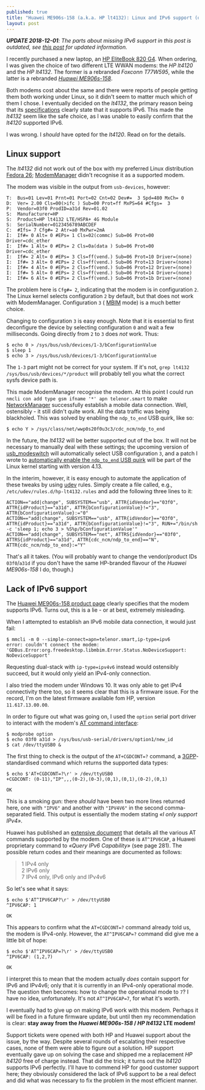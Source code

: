 ```yaml
---
published: true
title: "Huawei ME906s-158 (a.k.a. HP lt4132): Linux and IPv6 support (or lack thereof)"
layout: post
---
```


_**UPDATE 2018-12-01**: The parts about missing IPv6 support in this post is
outdated, see [this
post](/2018/12/01/huawei-me906s-hp-lt4132-enabling-ipv6.html) for updated
information._

I recently purchased a new laptop, an [HP EliteBook 820
G4](http://www8.hp.com/us/en/products/laptops/product-detail.html?oid=11122281).
When ordering, I was given the choice of two different LTE WWAN modems: the _HP
lt4120_ and the _HP lt4132_. The former is a rebranded _Foxconn T77W595_, while
the latter is a rebranded [_Huawei
ME906s-158_](http://consumer.huawei.com/solutions/m2m-solutions/en/products/tech-specs/me906s-158-en.htm).

Both modems cost about the same and there were reports of people getting them
both working under Linux, so it didn't seem to matter much which of them I
chose. I eventually decided on the _lt4132_, the primary reason being that its
[specifications](http://consumer.huawei.com/solutions/m2m-solutions/en/products/tech-specs/me906s-158-en.htm)
clearly state that it supports IPv6. This made the _lt4132_ seem like the safe
choice, as I was unable to easily confirm that the _lt4120_ supported IPv6.

I was wrong. I _should_ have opted for the _lt4120_. Read on for the details.

## Linux support

The _lt4132_ did not work out of the box with my preferred Linux distribution
[Fedora 26](https://getfedora.org/);
[ModemManager](https://www.freedesktop.org/wiki/Software/ModemManager/) didn't
recognise it as a supported modem.

The modem was visible in the output from `usb-devices`, however:

```
T:  Bus=01 Lev=01 Prnt=01 Port=02 Cnt=02 Dev#=  3 Spd=480 MxCh= 0
D:  Ver= 2.00 Cls=00(>ifc ) Sub=00 Prot=ff MxPS=64 #Cfgs=  3
P:  Vendor=03f0 ProdID=a31d Rev=01.02
S:  Manufacturer=HP
S:  Product=HP lt4132 LTE/HSPA+ 4G Module
S:  SerialNumber=0123456789ABCDEF
C:  #Ifs= 7 Cfg#= 2 Atr=a0 MxPwr=2mA
I:  If#= 0 Alt= 0 #EPs= 1 Cls=02(commc) Sub=06 Prot=00 Driver=cdc_ether
I:  If#= 1 Alt= 0 #EPs= 2 Cls=0a(data ) Sub=06 Prot=00 Driver=cdc_ether
I:  If#= 2 Alt= 0 #EPs= 3 Cls=ff(vend.) Sub=06 Prot=10 Driver=(none)
I:  If#= 3 Alt= 0 #EPs= 2 Cls=ff(vend.) Sub=06 Prot=13 Driver=(none)
I:  If#= 4 Alt= 0 #EPs= 2 Cls=ff(vend.) Sub=06 Prot=12 Driver=(none)
I:  If#= 5 Alt= 0 #EPs= 2 Cls=ff(vend.) Sub=06 Prot=14 Driver=(none)
I:  If#= 6 Alt= 0 #EPs= 2 Cls=ff(vend.) Sub=06 Prot=1b Driver=(none)
````

The problem here is `Cfg#= 2`, indicating that the modem is in configuration
`2`.  The Linux kernel selects configuration `2` by default, but that does not
work with ModemManager. Configuration `3` (
[MBIM](https://docs.microsoft.com/en-us/windows-hardware/drivers/network/mb-interface-model)
mode) is a much better choice.

Changing to configuration `3` is easy enough. Note that it is essential to
first deconfigure the device by selecting configuration `0` and wait a few
milliseconds. Going directly from `2` to `3` does _not_ work. Thus:

```console
$ echo 0 > /sys/bus/usb/devices/1-3/bConfigurationValue
$ sleep 1
$ echo 3 > /sys/bus/usb/devices/1-3/bConfigurationValue
```

The `1-3` part might not be correct for your system. If it's not, `grep lt4132
/sys/bus/usb/devices/*/product` will probably tell you what the correct sysfs
device path is.

This made ModemManager recognise the modem. At this point I could run `nmcli
con add type gsm ifname '*' apn telenor.smart` to make
[NetworkManager](https://wiki.gnome.org/Projects/NetworkManager) successfully
establish a mobile data connection. Well, ostensibly - it still didn't quite
work. All the data traffic was being blackholed. This was solved by enabling
the `ndp_to_end` USB quirk, like so:

```console
$ echo Y > /sys/class/net/wwp0s20f0u3c3/cdc_ncm/ndp_to_end
```

In the future, the _lt4132_ will be better supported out of the box. It will
not be necessary to manually deal with these settings; the upcoming version of
[usb_modeswitch](http://www.draisberghof.de/usb_modeswitch/bb/viewtopic.php?p=18195#p18195)
will automatically select USB configuration `3`, and a patch I wrote to
[automatically enable the `ndp_to_end` USB
quirk](https://git.kernel.org/pub/scm/linux/kernel/git/torvalds/linux.git/commit/?id=a68491f895a937778bb25b0795830797239de31f)
will be part of the Linux kernel starting with version 4.13.

In the interim, however, it is easy enough to automate the application of these
tweaks by using [udev](https://en.wikipedia.org/wiki/Udev) rules. Simply create
a file called, e.g., `/etc/udev/rules.d/hp-lt4132.rules` and add the following
three lines to it:

```
ACTION=="add|change", SUBSYSTEM=="usb", ATTR{idVendor}=="03f0", ATTR{idProduct}=="a31d", ATTR{bConfigurationValue}!="3", ATTR{bConfigurationValue}:="0"
ACTION=="add|change", SUBSYSTEM=="usb", ATTR{idVendor}=="03f0", ATTR{idProduct}=="a31d", ATTR{bConfigurationValue}!="3", RUN+="/bin/sh -c 'sleep 1; echo 3 > %S%p/bConfigurationValue'"
ACTION=="add|change", SUBSYSTEM=="net", ATTRS{idVendor}=="03f0", ATTRS{idProduct}=="a31d", ATTR{cdc_ncm/ndp_to_end}=="N", ATTR{cdc_ncm/ndp_to_end}:="Y"
```

That's all it takes. (You will probably want to change the vendor/product IDs
`03f0`/`a31d` if you don't have the same HP-branded flavour of the _Huawei
ME906s-158_ I do, though.)

## Lack of IPv6 support

The [Huawei ME906s-158 product
page](http://consumer.huawei.com/solutions/m2m-solutions/en/products/tech-specs/me906s-158-en.htm)
clearly specifies that the modem supports IPv6. Turns out, this is a lie - or
at best, extremely misleading.

When I attempted to establish an IPv6 mobile data connection, it would just
fail:

```console
$ mmcli -m 0 --simple-connect=apn=telenor.smart,ip-type=ipv6
error: couldn't connect the modem: 'GDBus.Error:org.freedesktop.libmbim.Error.Status.NoDeviceSupport: NoDeviceSupport'
```

Requesting dual-stack with `ip-type=ipv4v6` instead would ostensibly succeed,
but it would only yield an IPv4-only connection.

I also tried the modem under Windows 10. It was only able to get IPv4
connectivity there too, so it seems clear that this is a firmware issue. For
the record, I'm on the latest firmware available fom HP, version
`11.617.13.00.00`.

In order to figure out what was going on, I used the `option` serial port
driver to interact with the modem's [AT command
interface](https://en.wikipedia.org/wiki/Hayes_command_set#GSM):

```console
$ modprobe option
$ echo 03f0 a31d > /sys/bus/usb-serial/drivers/option1/new_id
$ cat /dev/ttyUSB0 &
```

The first thing to check is the output of the `AT+CGDCONT=?` command, a
[3GPP](http://www.3gpp.org/)-standardised command which returns the supported
data types:

```console
$ echo $'AT+CGDCONT=?\r' > /dev/ttyUSB0
+CGDCONT: (0-11),"IP",,,(0-2),(0-3),(0,1),(0,1),(0-2),(0,1)

OK
```

This is a smoking gun: there _should_ have been two more lines returned here,
one with `"IPV6"` and another with `"IPV4V6"` in the second comma-separated
field. This output is essentially the modem stating _«I only support IPv4»_.

Huawei has published an [extensive
document](http://download-c.huawei.com/download/downloadCenter?downloadId=51047&version=120450&siteCode=)
that details all the various AT commands supported by the modem. One of these
is `AT^IPV6CAP`, a Huawei proprietary command to _«Query IPv6 Capability»_ (see
page 281).  The possible return codes and their meanings are documented as
follows:

> 1  IPv4 only<br/>
> 2  IPv6 only<br/>
> 7  IPv4 only, IPv6 only and IPv4v6

So let's see what it says:

```console
$ echo $'AT^IPV6CAP?\r' > /dev/ttyUSB0
^IPV6CAP: 1

OK
```

This appears to confirm what the `AT+CGDCONT=?` command already told us, the
modem is IPv4-only. However, the `AT^IPV6CAP=?` command did give me a little
bit of hope:

```console
$ echo $'AT^IPV6CAP=?\r' > /dev/ttyUSB0
^IPV6CAP: (1,2,7)

OK
```

I interpret this to mean that the modem actually _does_ contain support for
IPv6 and IPv4v6; only that it is currently in an IPv4-only operational mode.
The question then becomes: how to change the operational mode to `7`? I have no
idea, unfortunately. It's not `AT^IPV6CAP=7`, for what it's worth.

I eventually had to give up on making IPv6 work with this modem. Perhaps it
will be fixed in a future firmware update, but until then my recommendation is
clear: __stay away from the _Huawei ME906s-158_ / _HP lt4132_ LTE modem!__

Support tickets were opened with both HP and Huawei support about the issue, by
the way. Despite several rounds of escalating their respective cases, none of
them were able to figure out a solution. HP support eventually gave up on
solving the case and shipped me a replacement _HP lt4120_ free of charge
instead. That did the trick; it turns out the _lt4120_ supports IPv6 perfectly.
I'll have to commend HP for good customer support here; they obviously
considered the lack of IPv6 support to be a real defect and did what was
necessary to fix the problem in the most efficient manner.
